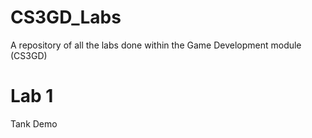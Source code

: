 # CS3GD_Labs
 A repository of all the labs done within the Game Development module (CS3GD)

 # Lab 1
 Tank Demo
